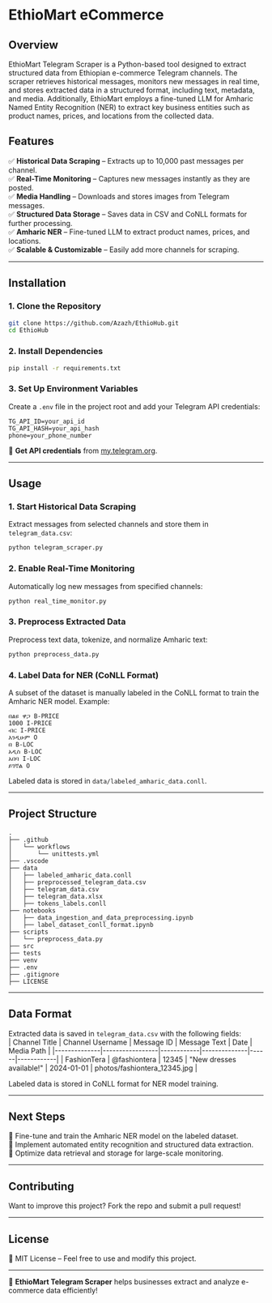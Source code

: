 # **EthioMart eCommerce**  

## **Overview**  
EthioMart Telegram Scraper is a Python-based tool designed to extract structured data from Ethiopian e-commerce Telegram channels. The scraper retrieves historical messages, monitors new messages in real time, and stores extracted data in a structured format, including text, metadata, and media. Additionally, EthioMart employs a fine-tuned LLM for Amharic Named Entity Recognition (NER) to extract key business entities such as product names, prices, and locations from the collected data.

## **Features**  
✅ **Historical Data Scraping** – Extracts up to 10,000 past messages per channel.  
✅ **Real-Time Monitoring** – Captures new messages instantly as they are posted.  
✅ **Media Handling** – Downloads and stores images from Telegram messages.  
✅ **Structured Data Storage** – Saves data in CSV and CoNLL formats for further processing.  
✅ **Amharic NER** – Fine-tuned LLM to extract product names, prices, and locations.  
✅ **Scalable & Customizable** – Easily add more channels for scraping.  

---

## **Installation**  

### **1. Clone the Repository**  
```bash
git clone https://github.com/Azazh/EthioHub.git
cd EthioHub
```

### **2. Install Dependencies**  
```bash
pip install -r requirements.txt
```

### **3. Set Up Environment Variables**  
Create a `.env` file in the project root and add your Telegram API credentials:  
```
TG_API_ID=your_api_id
TG_API_HASH=your_api_hash
phone=your_phone_number
```
🔹 **Get API credentials** from [my.telegram.org](https://my.telegram.org/apps).  

---

## **Usage**  

### **1. Start Historical Data Scraping**  
Extract messages from selected channels and store them in `telegram_data.csv`:  
```bash
python telegram_scraper.py
```

### **2. Enable Real-Time Monitoring**  
Automatically log new messages from specified channels:  
```bash
python real_time_monitor.py
```

### **3. Preprocess Extracted Data**  
Preprocess text data, tokenize, and normalize Amharic text:  
```bash
python preprocess_data.py
```

### **4. Label Data for NER (CoNLL Format)**  
A subset of the dataset is manually labeled in the CoNLL format to train the Amharic NER model. Example:
```
በልዩ ዋጋ B-PRICE
1000 I-PRICE
ብር I-PRICE
እንዲሁም O
በ B-LOC
አዲስ B-LOC
አበባ I-LOC
ይገኛል O
```
Labeled data is stored in `data/labeled_amharic_data.conll`.

---

## **Project Structure**  
```
.
├── .github
│   └── workflows
│       └── unittests.yml
├── .vscode
├── data
│   ├── labeled_amharic_data.conll
│   ├── preprocessed_telegram_data.csv
│   ├── telegram_data.csv
│   ├── telegram_data.xlsx
│   ├── tokens_labels.conll
├── notebooks
│   ├── data_ingestion_and_data_preprocessing.ipynb
│   ├── label_dataset_conll_format.ipynb
├── scripts
│   └── preprocess_data.py
├── src
├── tests
├── venv
├── .env
├── .gitignore
├── LICENSE
```

---

## **Data Format**  
Extracted data is saved in `telegram_data.csv` with the following fields:  
| Channel Title | Channel Username | Message ID | Message Text | Date | Media Path |
|--------------|-----------------|------------|--------------|------|------------|
| FashionTera | @fashiontera | 12345 | "New dresses available!" | 2024-01-01 | photos/fashiontera_12345.jpg |

Labeled data is stored in CoNLL format for NER model training.

---

## **Next Steps**  
🔹 Fine-tune and train the Amharic NER model on the labeled dataset.  
🔹 Implement automated entity recognition and structured data extraction.  
🔹 Optimize data retrieval and storage for large-scale monitoring.  

---

## **Contributing**  
Want to improve this project? Fork the repo and submit a pull request!  

---

## **License**  
📜 MIT License – Feel free to use and modify this project.  

---

🚀 **EthioMart Telegram Scraper** helps businesses extract and analyze e-commerce data efficiently!
